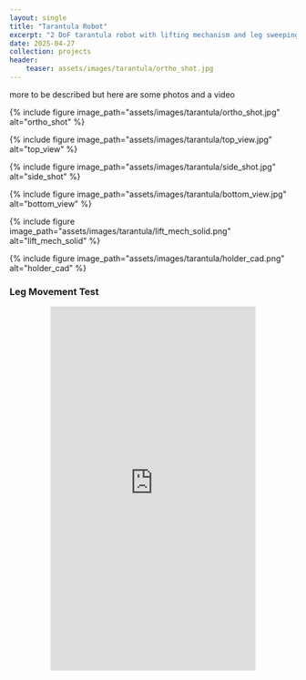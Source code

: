 ```yaml
---
layout: single
title: "Tarantula Robot"
excerpt: "2 DoF tarantula robot with lifting mechanism and leg sweeping"
date: 2025-04-27
collection: projects
header:
    teaser: assets/images/tarantula/ortho_shot.jpg
---
```


more to be described but here are some photos and a video

{% include figure image_path="assets/images/tarantula/ortho_shot.jpg" alt="ortho_shot"
%}

{% include figure image_path="assets/images/tarantula/top_view.jpg" alt="top_view"
%}

{% include figure image_path="assets/images/tarantula/side_shot.jpg" alt="side_shot"
%}

{% include figure image_path="assets/images/tarantula/bottom_view.jpg" alt="bottom_view"
%}

{% include figure image_path="assets/images/tarantula/lift_mech_solid.png" alt="lift_mech_solid"
%}

{% include figure image_path="assets/images/tarantula/holder_cad.png" alt="holder_cad"
%}

### Leg Movement Test

<div style="max-width: 360px; margin: auto;">
  <div style="position: relative; padding-bottom: 177.78%; height: 0; overflow: hidden;">
    <iframe
      src="https://www.youtube.com/embed/OSjCFaKRiIU"
      title="Leg Movement Test"
      style="position: absolute; top: 0; left: 0; width: 100%; height: 100%;"
      frameborder="0"
      allow="accelerometer; autoplay; encrypted-media; picture-in-picture"
      allowfullscreen>
    </iframe>
  </div>
</div>

